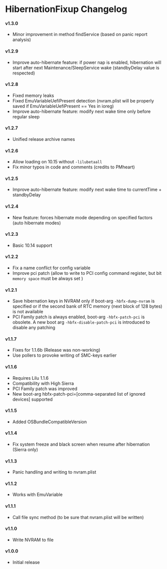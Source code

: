 HibernationFixup Changelog
============================
#### v1.3.0
- Minor improvement in method findService (based on panic report analysis)

#### v1.2.9
- Improve auto-hibernate feature: if power nap is enabled, hibernation will start after next Maintenance/SleepService wake (standbyDelay value is respected)

#### v1.2.8
- Fixed memory leaks
- Fixed EmuVariableUefiPresent detection (nvram.plist will be properly saved if EmuVariableUefiPresent == Yes in ioreg)
- Improve auto-hibernate feature: modify next wake time only before regular sleep

#### v1.2.7
- Unified release archive names

#### v1.2.6
- Allow loading on 10.15 without `-lilubetaall`
- Fix minor typos in code and comments (credits to PMheart)

#### v1.2.5
- Improve auto-hibernate feature: modify next wake time to currentTime + standbyDelay

#### v1.2.4
- New feature:  forces hibernate mode depending on specified factors (auto hibernate modes)

#### v1.2.3
- Basic 10.14 support

#### v1.2.2
- Fix a name conflict for config variable
- Improve pci patch (allow to write to PCI config command register, but bit `memory space` must be always set )

#### v1.2.1
- Save hibernation keys in NVRAM only if boot-arg `-hbfx-dump-nvram` is specified or if the second bank of RTC memory (next block of 128 bytes) is not available
- PCI Family patch is always enabled, boot-arg `-hbfx-patch-pci` is obsolete. A new boot arg `-hbfx-disable-patch-pci` is introduced to disable any patching

#### v1.1.7
- Fixes for 1.1.6b (Release was non-working)
- Use pollers to provoke writing of SMC-keys earlier

#### v1.1.6
- Requires Lilu 1.1.6
- Compatibility with High Sierra
- PCI Family patch was improved
- New boot-arg hbfx-patch-pci=[comma-separated list of ignored devices] supported

#### v1.1.5
- Added OSBundleCompatibleVersion

#### v1.1.4
- Fix system freeze and black screen when resume after hibernation (Sierra only)

#### v1.1.3
- Panic handling and writing to nvram.plist

#### v1.1.2
- Works with EmuVariable

#### v1.1.1
- Call file sync method (to be sure that nvram.plist will be written)

#### v1.1.0
- Write NVRAM to file

#### v1.0.0
- Initial release
